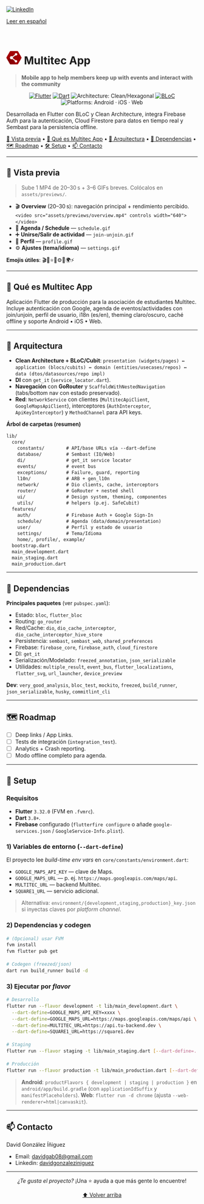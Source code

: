 [![LinkedIn](https://img.shields.io/badge/LinkedIn-David%20Gonz%C3%A1lez-0A66C2?style=for-the-badge&logo=linkedin&logoColor=white)](https://linkedin.com/in/davidgonzaleziniguez)





[dev-linkedin-badge]: https://img.shields.io/badge/Developer%20LinkedIn-David%20Gonz%C3%A1lez-0A66C2?style=for-the-badge&logo=linkedin&logoColor=white
[dev-linkedin-url]: https://linkedin.com/in/davidgonzaleziniguez

[Leer en español](README-es.md)

<br/> 

<h1><img src="assets/pngs/multitec_icon.png" alt="Logo" height="35"> Multitec App</h1>

> **Mobile app to help members keep up with events and interact with the community** 


<div align="center">
<p>
  <a href="https://flutter.dev"><img src="https://img.shields.io/badge/Flutter-3.32+-02569B?logo=flutter&logoColor=white" alt="Flutter"></a>
  <a href="https://dart.dev"><img src="https://img.shields.io/badge/Dart-3.8%2B-0175C2?logo=dart&logoColor=white" alt="Dart"></a>
  <img src="https://img.shields.io/badge/Architecture-Clean%20/ %20Hexagonal-blueviolet" alt="Architecture: Clean/Hexagonal">
  <a href="https://bloclibrary.dev/#/"><img src="https://img.shields.io/badge/State-BLoC-7f52ff" alt="BLoC"></a>
  <img src="https://img.shields.io/badge/Platforms-Android%20%20iOS%20%20Web-5E6C84?labelColor=55555" alt="Platforms: Android · iOS · Web">
</p>
</div>


Desarrollada en Flutter con BLoC y Clean Architecture, integra Firebase Auth para la autenticación, Cloud Firestore para datos en tiempo real y Sembast para la persistencia offline.


[🎥 Vista previa](#-vista-previa) • [📖 Qué es Multitec App](#-qué-es-multitec-app) • [🧩 Arquitectura](#-arquitectura) • [🧱 Dependencias](#-dependencias) • [🗺️ Roadmap](#-roadmap) • [🛠️ Setup](#-setup) • [📫 Contacto](#-contacto)

---

## 👀 Vista previa

> Sube 1 MP4 de 20–30 s + 3–6 GIFs breves. Colócalos en `assets/previews/`.

* 🎬 **Overview** (20–30 s): navegación principal + rendimiento percibido.
  `<video src="assets/previews/overview.mp4" controls width="640"></video>`
* 📅 **Agenda / Schedule** — `schedule.gif`
* ➕ **Unirse/Salir de actividad** — `join-unjoin.gif`
* 👤 **Perfil** — `profile.gif`
* ⚙️ **Ajustes (tema/idioma)** — `settings.gif`

**Emojis útiles**: 🎬📅⭐👤⚙️🌙🌍⚡

---

## 📖 Qué es Multitec App
Aplicación Flutter de producción para la asociación de estudiantes Multitec. Incluye autenticación con Google, agenda de eventos/actividades con join/unjoin, perfil de usuario, i18n (es/en), theming claro/oscuro, caché offline y soporte Android • iOS • Web.

---

## 🧱 Arquitectura

* **Clean Architecture + BLoC/Cubit**:
  `presentation (widgets/pages) ↔ application (blocs/cubits) ↔ domain (entities/usecases/repos) ↔ data (dtos/datasources/repo impl)`
* **DI** con `get_it` (`service_locator.dart`).
* **Navegación** con **GoRouter** y `ScaffoldWithNestedNavigation` (tabs/bottom nav con estado preservado).
* **Red**: `NetworkService` con clientes (`MultitecApiClient`, `GoogleMapsApiClient`), interceptores (`AuthInterceptor`, `ApiKeyInterceptor`) y `MethodChannel` para API keys.

**Árbol de carpetas (resumen)**

```text
lib/
  core/
    constants/        # API/base URLs vía --dart-define
    database/         # Sembast (IO/Web)
    di/               # get_it service locator
    events/           # event bus
    exceptions/       # Failure, guard, reporting
    l10n/             # ARB + gen_l10n
    network/          # Dio clients, cache, interceptors
    router/           # GoRouter + nested shell
    ui/               # Design system, theming, componentes
    utils/            # helpers (p.ej. SafeCubit)
  features/
    auth/             # Firebase Auth + Google Sign-In
    schedule/         # Agenda (data/domain/presentation)
    user/             # Perfil y estado de usuario
    settings/         # Tema/Idioma
    home/, profile/, example/
  bootstrap.dart
  main_development.dart
  main_staging.dart
  main_production.dart
```

---

## 🧩 Dependencias
**Principales paquetes** (ver `pubspec.yaml`):

* Estado: `bloc`, `flutter_bloc`
* Routing: `go_router`
* Red/Cache: `dio`, `dio_cache_interceptor`, `dio_cache_interceptor_hive_store`
* Persistencia: `sembast`, `sembast_web`, `shared_preferences`
* Firebase: `firebase_core`, `firebase_auth`, `cloud_firestore`
* DI: `get_it`
* Serialización/Modelado: `freezed_annotation`, `json_serializable`
* Utilidades: `multiple_result`, `event_bus`, `flutter_localizations`, `flutter_svg`, `url_launcher`, `device_preview`

**Dev**: `very_good_analysis`, `bloc_test`, `mockito`, `freezed`, `build_runner`, `json_serializable`, `husky`, `commitlint_cli`

---

## 🗺️ Roadmap

* [ ] Deep links / App Links.
* [ ] Tests de integración (`integration_test`).
* [ ] Analytics + Crash reporting.
* [ ] Modo offline completo para agenda.

---


## 🚀 Setup

### Requisitos

* **Flutter** `3.32.0` (FVM en `.fvmrc`).
* **Dart** `3.8+`.
* **Firebase** configurado (`flutterfire configure` o añade `google-services.json` / `GoogleService-Info.plist`).

### 1) Variables de entorno (`--dart-define`)

El proyecto lee *build-time env vars* en `core/constants/environment.dart`:

* `GOOGLE_MAPS_API_KEY` — clave de Maps.
* `GOOGLE_MAPS_URL` — p. ej. `https://maps.googleapis.com/maps/api`.
* `MULTITEC_URL` — backend Multitec.
* `SQUARE1_URL` — servicio adicional.

> Alternativa: `environment/{development,staging,production}_key.json` si inyectas claves por *platform channel*.

### 2) Dependencias y codegen

```bash
# (Opcional) usar FVM
fvm install
fvm flutter pub get

# Codegen (freezed/json)
dart run build_runner build -d
```

### 3) Ejecutar por *flavor*

```bash
# Desarrollo
flutter run --flavor development -t lib/main_development.dart \
  --dart-define=GOOGLE_MAPS_API_KEY=xxxx \
  --dart-define=GOOGLE_MAPS_URL=https://maps.googleapis.com/maps/api \
  --dart-define=MULTITEC_URL=https://api.tu-backend.dev \
  --dart-define=SQUARE1_URL=https://square1.dev

# Staging
flutter run --flavor staging -t lib/main_staging.dart [--dart-define=...]

# Producción
flutter run --flavor production -t lib/main_production.dart [--dart-define=...]
```

> **Android**: `productFlavors { development | staging | production }` en `android/app/build.gradle` (con `applicationIdSuffix` y `manifestPlaceholders`).
> **Web**: `flutter run -d chrome` (ajusta `--web-renderer=html|canvaskit`).

---

## 📫 Contacto

David González Íñiguez 
- Email: davidgab08@gmail.com
- Linkedin: [davidgonzaleziniguez](https://linkedin.com/in/davidgonzaleziniguez)

---

<div align="center">

*¿Te gusta el proyecto?* ¡Una ⭐ ayuda a que más gente lo encuentre!

[⬆ Volver arriba](#-multitec-app--flutter-app-para-la-gestión-de-comunidad)

</div>

<!-- MARKDOWN LINKS & IMAGES -->
<!-- https://www.markdownguide.org/basic-syntax/#reference-style-links -->
[linkedin-shield]: https://img.shields.io/badge/-LinkedIn-black.svg?style=for-the-badge&logo=linkedin&colorB=555
[linkedin-url]: https://linkedin.com/in/davidgonzaleziniguez
